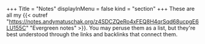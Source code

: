 +++
Title = "Notes"
displayInMenu = false
kind = "section"
+++
These are all my {{< outref "https://notes.andymatuschak.org/z4SDCZQeRo4xFEQ8H4qrSqd68ucpgE6LU155C" "Evergreen notes" >}}. You may peruse them as a list, but they're best understood through the links and backlinks that connect them.
